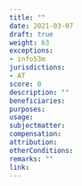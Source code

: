 ```yaml
---
title: ""
date: 2021-03-07
draft: true
weight: 63
exceptions:
- info53m
jurisdictions:
- AT
score: 0
description: "" 
beneficiaries:
purposes: 
usage:
subjectmatter:
compensation:
attribution: 
otherConditions: 
remarks: ""
link: 
---
```

